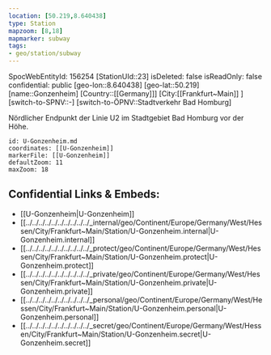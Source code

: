 ```yaml
---
location: [50.219,8.640438]
type: Station 
mapzoom: [8,18] 
mapmarker: subway 
tags:
- geo/station/subway
---
```

SpocWebEntityId: 156254
[StationUId::23]
isDeleted: false
isReadOnly: false
confidential: public
[geo-lon::8.640438]
[geo-lat::50.219]
[name::Gonzenheim]
[Country::[[Germany]]]
[City:[[Frankfurt~Main]] ]
[switch-to-SPNV::-]
[switch-to-ÖPNV::Stadtverkehr Bad Homburg]

Nördlicher Endpunkt der Linie U2 im Stadtgebiet Bad Homburg vor der Höhe.

```leaflet
id: U-Gonzenheim.md
coordinates: [[U-Gonzenheim]]
markerFile: [[U-Gonzenheim]]
defaultZoom: 11 
maxZoom: 18
```


## Confidential Links & Embeds: 
- [[U-Gonzenheim|U-Gonzenheim]] 
- [[../../../../../../../../../../_internal/geo/Continent/Europe/Germany/West/Hessen/City/Frankfurt~Main/Station/U-Gonzenheim.internal|U-Gonzenheim.internal]] 
- [[../../../../../../../../../../_protect/geo/Continent/Europe/Germany/West/Hessen/City/Frankfurt~Main/Station/U-Gonzenheim.protect|U-Gonzenheim.protect]] 
- [[../../../../../../../../../../_private/geo/Continent/Europe/Germany/West/Hessen/City/Frankfurt~Main/Station/U-Gonzenheim.private|U-Gonzenheim.private]] 
- [[../../../../../../../../../../_personal/geo/Continent/Europe/Germany/West/Hessen/City/Frankfurt~Main/Station/U-Gonzenheim.personal|U-Gonzenheim.personal]] 
- [[../../../../../../../../../../_secret/geo/Continent/Europe/Germany/West/Hessen/City/Frankfurt~Main/Station/U-Gonzenheim.secret|U-Gonzenheim.secret]] 
